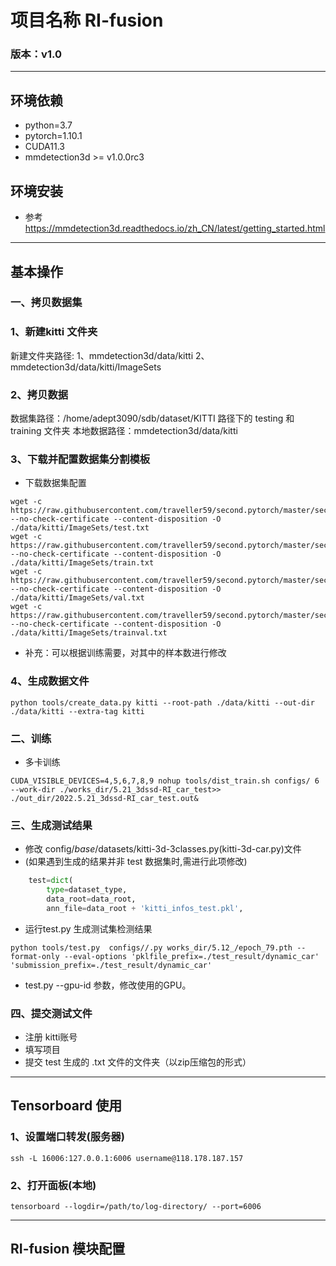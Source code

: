 # 项目名称 RI-fusion

### 版本：v1.0

----

## 环境依赖
- python=3.7
- pytorch=1.10.1
- CUDA11.3
- mmdetection3d >= v1.0.0rc3

## 环境安装
- 参考 https://mmdetection3d.readthedocs.io/zh_CN/latest/getting_started.html

----

## 基本操作

### 一、拷贝数据集
### 1、新建kitti 文件夹
新建文件夹路径: 
1、mmdetection3d/data/kitti
2、mmdetection3d/data/kitti/ImageSets

### 2、拷贝数据
数据集路径：/home/adept3090/sdb/dataset/KITTI 
路径下的 testing 和 training 文件夹
本地数据路径：mmdetection3d/data/kitti

### 3、下载并配置数据集分割模板
+ 下载数据集配置
```shell
wget -c  https://raw.githubusercontent.com/traveller59/second.pytorch/master/second/data/ImageSets/test.txt --no-check-certificate --content-disposition -O ./data/kitti/ImageSets/test.txt
wget -c  https://raw.githubusercontent.com/traveller59/second.pytorch/master/second/data/ImageSets/train.txt --no-check-certificate --content-disposition -O ./data/kitti/ImageSets/train.txt
wget -c  https://raw.githubusercontent.com/traveller59/second.pytorch/master/second/data/ImageSets/val.txt --no-check-certificate --content-disposition -O ./data/kitti/ImageSets/val.txt
wget -c  https://raw.githubusercontent.com/traveller59/second.pytorch/master/second/data/ImageSets/trainval.txt --no-check-certificate --content-disposition -O ./data/kitti/ImageSets/trainval.txt
```
+ 补充：可以根据训练需要，对其中的样本数进行修改

### 4、生成数据文件
```shell
python tools/create_data.py kitti --root-path ./data/kitti --out-dir ./data/kitti --extra-tag kitti
```

### 二、训练
+ 多卡训练
``` shell
CUDA_VISIBLE_DEVICES=4,5,6,7,8,9 nohup tools/dist_train.sh configs/ 6 --work-dir ./works_dir/5.21_3dssd-RI_car_test>> ./out_dir/2022.5.21_3dssd-RI_car_test.out& 
```

### 三、生成测试结果 
+ 修改 config/_base_/datasets/kitti-3d-3classes.py(kitti-3d-car.py)文件 
+ (如果遇到生成的结果并非 test 数据集时,需进行此项修改)
```python
	test=dict(
        type=dataset_type,
        data_root=data_root,
        ann_file=data_root + 'kitti_infos_test.pkl',
```

+ 运行test.py 生成测试集检测结果
``` shell
python tools/test.py  configs//.py works_dir/5.12_/epoch_79.pth --format-only --eval-options 'pklfile_prefix=./test_result/dynamic_car' 'submission_prefix=./test_result/dynamic_car'
```
+ test.py  --gpu-id 参数，修改使用的GPU。

### 四、提交测试文件
+ 注册 kitti账号
+ 填写项目
+ 提交 test 生成的 .txt 文件的文件夹（以zip压缩包的形式）

----

## Tensorboard 使用
### 1、设置端口转发(服务器)
```
ssh -L 16006:127.0.0.1:6006 username@118.178.187.157
```
### 2、打开面板(本地)
```
tensorboard --logdir=/path/to/log-directory/ --port=6006
```
---

## RI-fusion 模块配置